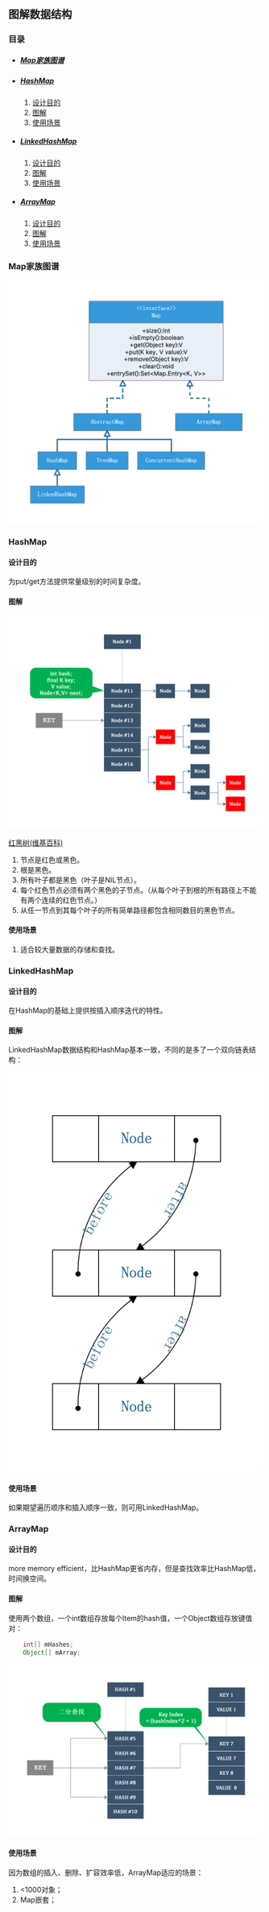 ## 图解数据结构

### 目录

* ##### [Map家族图谱](#1)

* ##### [HashMap](#2)
  1. [设计目的](#2.1)
  2. [图解](#2.2)
  3. [使用场景](#2.3)

* ##### [LinkedHashMap](#3)
  1. [设计目的](#3.1)
  2. [图解](#3.2)
  3. [使用场景](#3.3)

* ##### [ArrayMap](#4)
  1. [设计目的](#4.1)
  2. [图解](#4.2)
  3. [使用场景](#4.3)



<h3 id="1">Map家族图谱</h3>

![](../assets/images/edraw/uml_map.png)

<h3 id="2">HashMap</h3>

<h4 id="2.1">设计目的</h4> 

为put/get方法提供常量级别的时间复杂度。

<h4 id="2.2">图解</h4> 

![](../assets/images/edraw/HashMap.png)

[红黑树(维基百科)](https://zh.wikipedia.org/wiki/%E7%BA%A2%E9%BB%91%E6%A0%91)

1. 节点是红色或黑色。
2. 根是黑色。
3. 所有叶子都是黑色（叶子是NIL节点）。
4. 每个红色节点必须有两个黑色的子节点。（从每个叶子到根的所有路径上不能有两个连续的红色节点。）
5. 从任一节点到其每个叶子的所有简单路径都包含相同数目的黑色节点。

<h4 id="2.3">使用场景</h4> 

1. 适合较大量数据的存储和查找。

<h3 id="3">LinkedHashMap</h3>

<h4 id="3.1">设计目的</h4> 

在HashMap的基础上提供按插入顺序迭代的特性。

<h4 id="3.2">图解</h4> 

LinkedHashMap数据结构和HashMap基本一致，不同的是多了一个双向链表结构：

![](../assets/images/edraw/LinkedHashMap.png)

<h4 id="3.3">使用场景</h4>

如果期望遍历顺序和插入顺序一致，则可用LinkedHashMap。

<h3 id="4">ArrayMap</h3>

<h4 id="4.1">设计目的</h4> 

more memory efficient，比HashMap更省内存，但是查找效率比HashMap低，时间换空间。

<h4 id="4.2">图解</h4> 

使用两个数组，一个int数组存放每个Item的hash值，一个Object数组存放键值对：
```java
    int[] mHashes;
    Object[] mArray;
```

![](../assets/images/edraw/ArrayMap.png)

<h4 id="4.3">使用场景</h4> 

因为数组的插入、删除、扩容效率低，ArrayMap适应的场景：

1. <1000对象；
2. Map嵌套；
